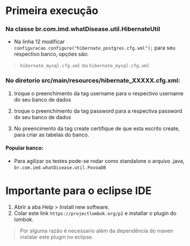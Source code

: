 # Primeira execução

### Na classe br.com.imd.whatDisease.util.HibernateUtil

* Na linha 12 modificar `configuracao.configure("hibernate_postgres.cfg.xml");` para seu respectivo banco, opções são:

> `hibernate_mysql.cfg.xml`
ou
> `hibernate_mysql.cfg.xml`

### No diretorio src/main/resources/hibernate_XXXXX.cfg.xml:

1. troque o preenchimento da tag <property name="connection.username">username</property> para o respectivo username do seu banco de dados

2. troque o preenchimento da tag <property name="connection.password">password</property> para a respectiva password do seu banco de dados

3. No preencimento da tag <property name="hbm2ddl.auto">create</property> certifique de que esta escrito create, para criar as tabelas do banco.

#### Popular banco:

* Para agilizar os testes pode-se rodar como standalone o arquivo .java, `br.com.imd.whatDisease.util.PovoaDB`

# Importante para o eclipse IDE

1. Abrir a aba Help > Install new software.
2. Colar este link `https://projectlombok.org/p2` e installar o plugin do lombok.

> Por alguma razão é necessario além da dependência do maven instalar este plugin no eclipse.
